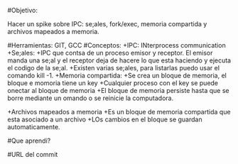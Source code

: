 #Objetivo:

Hacer un spike sobre IPC: se;ales, fork/exec, memoria compartida y archivos mapeados a memoria.

#Herramientas: 
  GIT, GCC
#Conceptos:
 +IPC: INterprocess communication
 +Se;ales:
    +IPC que contsa de un proceso emisor y receptor.
    El emisor manda una se;al y el receptor deja de hacere lo que esta haciendo y ejecuta el codigo de la se;al.
    +Existen varias se;ales, para listarlas puedo usar el comando kill -1.
 +Memoria compartida:
    +Se crea un bloque de memoria, el bloque e momoria tiene un key
    +Cualquier proceso con el key se puede onectar al bloque de memoria
    +El bloque de memoria persiste hasta que se borre mediante un omando o se reinicie la computadora.
    
  +Archivos mapeados a memoria
    +Es un bloque de memoria compartida que esta asociado a un archivo
    +LOs cambios en el bloque se guardan automaticamente.
    
    
#Que aprendi?

#URL del commit
